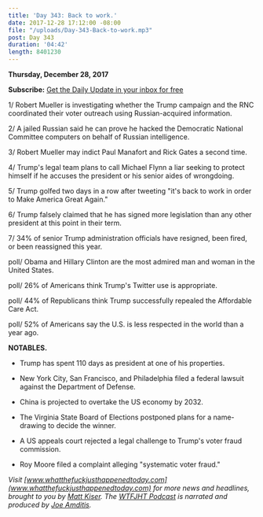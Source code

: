 ```yaml
---
title: 'Day 343: Back to work.'
date: 2017-12-28 17:12:00 -08:00
file: "/uploads/Day-343-Back-to-work.mp3"
post: Day 343
duration: '04:42'
length: 8401230
---
```


**Thursday, December 28, 2017**

**Subscribe:** [Get the Daily Update in your inbox for free](https://whatthefuckjusthappenedtoday.com/subscribe/)

1/ Robert Mueller is investigating whether the Trump campaign and the RNC coordinated their voter outreach using Russian-acquired information.

2/ A jailed Russian said he can prove he hacked the Democratic National Committee computers on behalf of Russian intelligence.

3/ Robert Mueller may indict Paul Manafort and Rick Gates a second time.

4/ Trump's legal team plans to call Michael Flynn a liar seeking to protect himself if he accuses the president or his senior aides of wrongdoing.

5/ Trump golfed two days in a row after tweeting "it's back to work in order to Make America Great Again."

6/ Trump falsely claimed that he has signed more legislation than any other president at this point in their term.

7/ 34% of senior Trump administration officials have resigned, been fired, or been reassigned this year.

poll/ Obama and Hillary Clinton are the most admired man and woman in the United States.

poll/ 26% of Americans think Trump's Twitter use is appropriate.

poll/ 44% of Republicans think Trump successfully repealed the Affordable Care Act.

poll/ 52% of Americans say the U.S. is less respected in the world than a year ago.

**NOTABLES.**

* Trump has spent 110 days as president at one of his properties.

* New York City, San Francisco, and Philadelphia filed a federal lawsuit against the Department of Defense.

* China is projected to overtake the US economy by 2032.

* The Virginia State Board of Elections postponed plans for a name-drawing to decide the winner.

* A US appeals court rejected a legal challenge to Trump's voter fraud commission.

* Roy Moore filed a complaint alleging "systematic voter fraud."

*Visit [www.whatthefuckjusthappenedtoday.com](www.whatthefuckjusthappenedtoday.com) for more news and headlines, brought to you by [Matt Kiser](https://twitter.com/Matt_Kiser). The [WTFJHT Podcast](https://whatthefuckjusthappenedtoday.com/podcasts/) is narrated and produced by [Joe Amditis](https://twitter.com/jsamditis).*